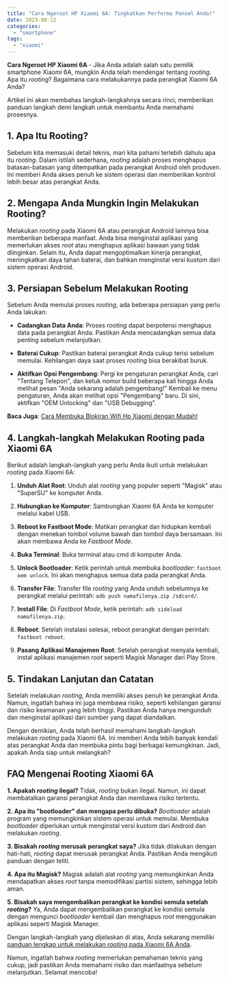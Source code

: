 ```yaml
---
title: "Cara Ngeroot HP Xiaomi 6A: Tingkatkan Performa Ponsel Anda!"
date: 2023-08-12
categories: 
  - "smartphone"
tags: 
  - "xiaomi"
---
```


**Cara Ngeroot HP Xiaomi 6A** - Jika Anda adalah salah satu pemilik smartphone Xiaomi 6A, mungkin Anda telah mendengar tentang _rooting_. Apa itu _rooting_? Bagaimana cara melakukannya pada perangkat Xiaomi 6A Anda?

Artikel ini akan membahas langkah-langkahnya secara rinci, memberikan panduan langkah demi langkah untuk membantu Anda memahami prosesnya.

## **1\. Apa Itu Rooting?**

Sebelum kita memasuki detail teknis, mari kita pahami terlebih dahulu apa itu _rooting_. Dalam istilah sederhana, _rooting_ adalah proses menghapus batasan-batasan yang ditempatkan pada perangkat Android oleh produsen. Ini memberi Anda akses penuh ke sistem operasi dan memberikan kontrol lebih besar atas perangkat Anda.

## **2\. Mengapa Anda Mungkin Ingin Melakukan Rooting?**

Melakukan _rooting_ pada Xiaomi 6A atau perangkat Android lainnya bisa memberikan beberapa manfaat. Anda bisa menginstal aplikasi yang memerlukan akses _root_ atau menghapus aplikasi bawaan yang tidak diinginkan. Selain itu, Anda dapat mengoptimalkan kinerja perangkat, meningkatkan daya tahan baterai, dan bahkan menginstal versi kustom dari sistem operasi Android.

## **3\. Persiapan Sebelum Melakukan Rooting**

Sebelum Anda memulai proses _rooting_, ada beberapa persiapan yang perlu Anda lakukan:

- **Cadangkan Data Anda**: Proses _rooting_ dapat berpotensi menghapus data pada perangkat Anda. Pastikan Anda mencadangkan semua data penting sebelum melanjutkan.
    
- **Baterai Cukup**: Pastikan baterai perangkat Anda cukup terisi sebelum memulai. Kehilangan daya saat proses _rooting_ bisa berakibat buruk.
    
- **Aktifkan Opsi Pengembang**: Pergi ke pengaturan perangkat Anda, cari "Tentang Telepon", dan ketuk nomor build beberapa kali hingga Anda melihat pesan "Anda sekarang adalah pengembang!" Kembali ke menu pengaturan, Anda akan melihat opsi "Pengembang" baru. Di sini, aktifkan "OEM Unlocking" dan "USB Debugging".
    

**Baca Juga**: [Cara Membuka Blokiran Wifi Hp Xiaomi dengan Mudah!](https://ajiekusumadhany.com/cara-membuka-blokiran-wifi-hp-xiaomi/)

## **4\. Langkah-langkah Melakukan Rooting pada Xiaomi 6A**

Berikut adalah langkah-langkah yang perlu Anda ikuti untuk melakukan _rooting_ pada Xiaomi 6A:

1. **Unduh Alat Root**: Unduh alat _rooting_ yang populer seperti "Magisk" atau "SuperSU" ke komputer Anda.
    
2. **Hubungkan ke Komputer**: Sambungkan Xiaomi 6A Anda ke komputer melalui kabel USB.
    
3. **Reboot ke Fastboot Mode**: Matikan perangkat dan hidupkan kembali dengan menekan tombol volume bawah dan tombol daya bersamaan. Ini akan membawa Anda ke _Fastboot Mode_.
    
4. **Buka Terminal**: Buka terminal atau cmd di komputer Anda.
    
5. **Unlock Bootloader**: Ketik perintah untuk membuka _bootloader_: `fastboot oem unlock`. Ini akan menghapus semua data pada perangkat Anda.
    
6. **Transfer File**: Transfer file _rooting_ yang Anda unduh sebelumnya ke perangkat melalui perintah: `adb push namafilenya.zip /sdcard/`.
    
7. **Install File**: Di _Fastboot Mode_, ketik perintah: `adb sideload namafilenya.zip`.
    
8. **Reboot**: Setelah instalasi selesai, reboot perangkat dengan perintah: `fastboot reboot`.
    
9. **Pasang Aplikasi Manajemen Root**: Setelah perangkat menyala kembali, instal aplikasi manajemen _root_ seperti Magisk Manager dari Play Store.
    

## **5\. Tindakan Lanjutan dan Catatan**

Setelah melakukan _rooting_, Anda memiliki akses penuh ke perangkat Anda. Namun, ingatlah bahwa ini juga membawa risiko, seperti kehilangan garansi dan risiko keamanan yang lebih tinggi. Pastikan Anda hanya mengunduh dan menginstal aplikasi dari sumber yang dapat diandalkan.

Dengan demikian, Anda telah berhasil memahami langkah-langkah melakukan _rooting_ pada Xiaomi 6A. Ini memberi Anda lebih banyak kendali atas perangkat Anda dan membuka pintu bagi berbagai kemungkinan. Jadi, apakah Anda siap untuk melangkah?

## **FAQ Mengenai Rooting Xiaomi 6A**

**1\. Apakah _rooting_ ilegal?** Tidak, _rooting_ bukan ilegal. Namun, ini dapat membatalkan garansi perangkat Anda dan membawa risiko tertentu.

**2\. Apa itu "bootloader" dan mengapa perlu dibuka?** _Bootloader_ adalah program yang memungkinkan sistem operasi untuk memulai. Membuka _bootloader_ diperlukan untuk menginstal versi kustom dari Android dan melakukan _rooting_.

**3\. Bisakah _rooting_ merusak perangkat saya?** Jika tidak dilakukan dengan hati-hati, _rooting_ dapat merusak perangkat Anda. Pastikan Anda mengikuti panduan dengan teliti.

**4\. Apa itu Magisk?** Magisk adalah alat _rooting_ yang memungkinkan Anda mendapatkan akses _root_ tanpa memodifikasi partisi sistem, sehingga lebih aman.

**5\. Bisakah saya mengembalikan perangkat ke kondisi semula setelah _rooting_?** Ya, Anda dapat mengembalikan perangkat ke kondisi semula dengan mengunci _bootloader_ kembali dan menghapus _root_ menggunakan aplikasi seperti Magisk Manager.

Dengan langkah-langkah yang dijelaskan di atas, Anda sekarang memiliki [panduan lengkap untuk melakukan _rooting_ pada Xiaomi 6A Anda](https://ajiekusumadhany.com/cara-ngeroot-hp-xiaomi-6a/).

Namun, ingatlah bahwa _rooting_ memerlukan pemahaman teknis yang cukup, jadi pastikan Anda memahami risiko dan manfaatnya sebelum melanjutkan. Selamat mencoba!
